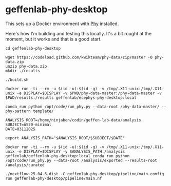 # geffenlab-phy-desktop

This sets up a Docker environment with [Phy](https://github.com/cortex-lab/phy) installed.

Here's how I'm building and testing this locally.  It's a bit rought at the moment, but it works and that is a good start.

```
cd geffenlab-phy-desktop

wget https://codeload.github.com/kwikteam/phy-data/zip/master -O phy-data.zip
unzip phy-data.zip
mkdir ./results

./build.sh

docker run -ti --rm -u $(id -u):$(id -g) -v /tmp/.X11-unix:/tmp/.X11-unix -e DISPLAY=$DISPLAY -v $PWD/phy-data-master:/phy-data-master -v $PWD/results:/results geffenlab/ecephys-phy-desktop:local

conda_run python /opt/code/run_phy.py --data-root /phy-data-master/ --phy-pattern template/
```

```
ANALYSIS_ROOT=/home/ninjaben/codin/geffen-lab-data/analysis
SUBJECT=AS20-minimal
DATE=03112025

export ANALYSIS_PATH="$ANALYSIS_ROOT/$SUBJECT/$DATE"

docker run -ti --rm -u $(id -u):$(id -g) -v /tmp/.X11-unix:/tmp/.X11-unix -e DISPLAY=$DISPLAY -v $ANALYSIS_PATH:/analysis geffenlab/geffenlab-phy-desktop:local conda_run python /opt/code/run_phy.py --data-root /analysis/exported --results-root /analysis/curated
```

```
./nextflow-25.04.6-dist -C geffenlab-phy-desktop/pipeline/main.config run geffenlab-phy-desktop/pipeline/main.nf
```